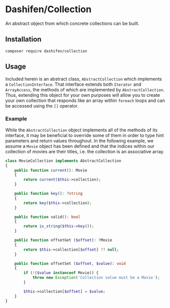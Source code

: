 # Dashifen/Collection

An abstract object from which concrete collections can be built.

## Installation

`composer require dashifen/collection`

## Usage

Included herein is an abstract class, `AbstractCollection` which implements 
a `CollectionInterface`.  That interface extends both `Iterator` and 
`ArrayAccess`, the methods of which are implemented by `AbstractCollection`. 
Thus, extending this object for your own purposes will allow you to create your
own collection that responds like an array within `foreach` loops and can be 
accessed using the `[]` operator.

### Example

While the `AbstractCollection` object implements all of the methods of its 
interface, it may be beneficial to override some of them in order to type hint
parameters and return values throughout.  In the following example, we assume
a `Movie` object has been defined and that the indices within our collection
of movies are their titles, i.e. the collection is an associative array.

```php
class MovieCollection implements AbstractCollection 
{
    public function current(): Movie 
    {
        return current($this->collection);
    }

    public function key(): ?string 
    {
        return key($this->collection);
    }

    public function valid(): bool 
    {
        return is_string($this->key());
    }

    public function offsetGet ($offset): ?Movie
    {
        return $this->collection[$offset] ?? null;
    }

    public function offsetSet ($offset, $value): void
    {
        if (!($value instanceof Movie)) {
            throw new Exception('Collection value must be a Movie');
        }

        $this->collection[$offset] = $value;
    }
}
```
